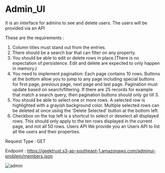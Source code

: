 # Admin_UI
It is an interface for admins to see and delete users. The users will be provided via an API

These are the requirements :

1. Column titles must stand out from the entries.
2. There should be a search bar that can filter on any property.
3. You should be able to edit or delete rows in place.(There is no expectation of persistence. Edit and delete are expected to only happen in memory.)
4. You need to implement pagination: Each page contains 10 rows. Buttons at the bottom allow you to jump to any page including special buttons for first page, previous page, next page and last page. Pagination must update based on search/filtering. If there are 25 records for example that match a search query, then pagination buttons should only go till 3.
5. You should be able to select one or more rows. A selected row is highlighted with a grayish background color. Multiple selected rows can be deleted at once using the 'Delete Selected' button at the bottom left.
6. Checkbox on the top left is a shortcut to select or deselect all displayed rows. This should only apply to the ten rows displayed in the current page, and not all 50 rows.
Users API
We provide you an Users API to list all the users and their properties.

Request Type :
GET

Endpoint :
https://geektrust.s3-ap-southeast-1.amazonaws.com/adminui-problem/members.json

![admin](https://github.com/amitrahul/Admin_UI/assets/66786601/f10b9d7a-77d5-4bc1-877b-4deea3e51864)


